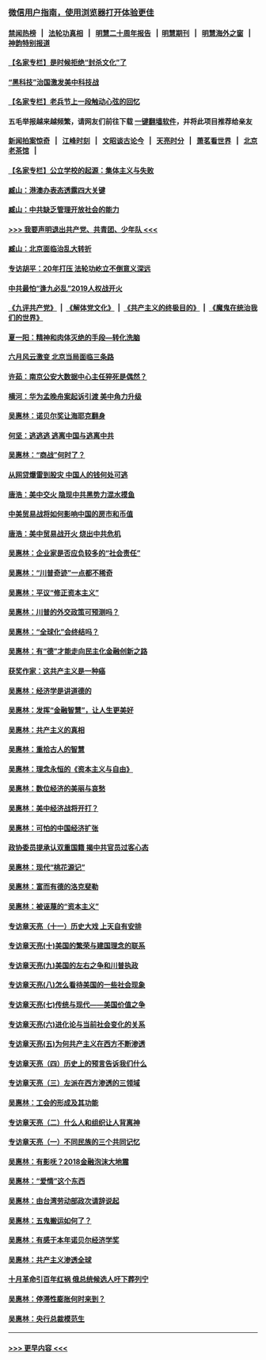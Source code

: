 ### [微信用户指南，使用浏览器打开体验更佳](https://github.com/gfw-breaker/banned-news1/blob/master/indexes/wechat-guide.md?t=0)
#### [禁闻热榜](热点新闻.md?t=0)  &nbsp;&nbsp;|&nbsp;&nbsp; [法轮功真相](https://github.com/gfw-breaker/truth/blob/master/README.md?t=0) &nbsp;&nbsp;|&nbsp;&nbsp; [明慧二十周年报告](https://github.com/gfw-breaker/mh-reports/blob/master/README.md?t=0) &nbsp;&nbsp;|&nbsp;&nbsp;[明慧期刊](https://github.com/gfw-breaker/mh-qikan) &nbsp;&nbsp;|&nbsp;&nbsp; [明慧海外之窗](https://github.com/gfw-breaker/mh-news/blob/master/README.md?t=0) &nbsp;&nbsp;|&nbsp;&nbsp; [神韵特别报道](https://github.com/gfw-breaker/mh-news/blob/master/shenyun.md?t=0)
#### [【名家专栏】是时候拒绝“封杀文化”了](../pages/nsc423/n11814093.md?t=02140022) 
#### [“黑科技”治国激发美中科技战](../pages/nsc423/n11638056.md?t=02140022) 
#### [【名家专栏】老兵节上一段触动心弦的回忆](../pages/nsc423/n11646016.md?t=02140022) 
#### 五毛举报越来越频繁，请网友们前往下载 [一键翻墙软件](https://github.com/gfw-breaker/ssr-accounts)，并将此项目推荐给亲友
#### [新闻拍案惊奇](https://github.com/gfw-breaker/banned-news1/blob/master/pages/link4.md) &nbsp;&nbsp;|&nbsp;&nbsp; [江峰时刻](https://github.com/gfw-breaker/banned-news1/blob/master/pages/link4.md) &nbsp;&nbsp;|&nbsp;&nbsp; [文昭谈古论今](https://github.com/gfw-breaker/banned-news1/blob/master/pages/link4.md) &nbsp;&nbsp;|&nbsp;&nbsp; [天亮时分](https://github.com/gfw-breaker/banned-news1/blob/master/pages/link4.md) &nbsp;&nbsp;|&nbsp;&nbsp; [萧茗看世界](https://github.com/gfw-breaker/banned-news1/blob/master/pages/link4.md) &nbsp;&nbsp;|&nbsp;&nbsp; [北京老茶馆](https://github.com/gfw-breaker/banned-news1/blob/master/pages/link4.md) &nbsp;&nbsp;|&nbsp;&nbsp; 
#### [【名家专栏】公立学校的起源：集体主义与失败](../pages/nsc423/n11601833.md?t=02140022) 
#### [臧山：港澳办表态透露四大关键](../pages/nsc423/n11421628.md?t=02140022) 
#### [臧山：中共缺乏管理开放社会的能力](../pages/nsc423/n11407457.md?t=02140022) 
#### [>>> 我要声明退出共产党、共青团、少年队 <<<](https://github.com/begood0513/goodnews/blob/master/quit/letter.md) 
#### [臧山：北京面临治乱大转折](../pages/nsc423/n11406895.md?t=02140022) 
#### [专访胡平：20年打压 法轮功屹立不倒意义深远](../pages/nsc423/n11398800.md?t=02140022) 
#### [中共最怕“逢九必乱”2019人权战开火](../pages/nsc423/n11385248.md?t=02140022) 
#### [《九评共产党》](https://github.com/begood0513/9ping.md/blob/master/README.md) &nbsp;|&nbsp; [《解体党文化》](../../../../jtdwh.md/blob/master/README.md)  &nbsp;|&nbsp; [《共产主义的终极目的》](../../../../gczydzjmd.md/blob/master/README.md) &nbsp;|&nbsp; [《魔鬼在统治我们的世界》](../../../../mgztzwmdsj.md/blob/master/README.md) 
#### [夏一阳：精神和肉体灭绝的手段—转化洗脑](../pages/nsc423/n11368250.md?t=02140022) 
#### [六月风云激变 北京当局面临三条路](../pages/nsc423/n11313668.md?t=02140022) 
#### [许茹：南京公安大数据中心主任猝死是偶然？](../pages/nsc423/n11064744.md?t=02140022) 
#### [横河：华为孟晚舟案起诉引渡 美中角力升级](../pages/nsc423/n11027230.md?t=02140022) 
#### [吴惠林：诺贝尔奖让海耶克翻身](../pages/nsc423/n10890049.md?t=02140022) 
#### [何坚：逃逃逃 逃离中国与逃离中共](../pages/nsc423/n10592891.md?t=02140022) 
#### [吴惠林：“商战”何时了？](../pages/nsc423/n10573558.md?t=02140022) 
#### [从网贷爆雷到股灾 中国人的钱何处可逃](../pages/nsc423/n10572800.md?t=02140022) 
#### [唐浩：美中交火 隐现中共黑势力混水摸鱼](../pages/nsc423/n10544040.md?t=02140022) 
#### [中美贸易战将如何影响中国的房市和币值](../pages/nsc423/n10543697.md?t=02140022) 
#### [唐浩：美中贸易战开火 烧出中共危机](../pages/nsc423/n10540126.md?t=02140022) 
#### [吴惠林：企业家是否应负较多的“社会责任”](../pages/nsc423/n10535022.md?t=02140022) 
#### [吴惠林：“川普奇迹”一点都不稀奇](../pages/nsc423/n10512808.md?t=02140022) 
#### [吴惠林：平议“修正资本主义”](../pages/nsc423/n10495724.md?t=02140022) 
#### [吴惠林：川普的外交政策可预测吗？](../pages/nsc423/n10462387.md?t=02140022) 
#### [吴惠林：“全球化”会终结吗？](../pages/nsc423/n10452838.md?t=02140022) 
#### [吴惠林：有“德”才能走向民主化金融创新之路](../pages/nsc423/n10432292.md?t=02140022) 
#### [获奖作家：这共产主义是一种癌](../pages/nsc423/n10431541.md?t=02140022) 
#### [吴惠林：经济学是讲道德的](../pages/nsc423/n10398014.md?t=02140022) 
#### [吴惠林：发挥“金融智慧”，让人生更美好](../pages/nsc423/n10375019.md?t=02140022) 
#### [吴惠林：共产主义的真相](../pages/nsc423/n10351394.md?t=02140022) 
#### [吴惠林：重拾古人的智慧](../pages/nsc423/n10337691.md?t=02140022) 
#### [吴惠林：理念永恒的《资本主义与自由》](../pages/nsc423/n10316274.md?t=02140022) 
#### [吴惠林：数位经济的美丽与哀愁](../pages/nsc423/n10292946.md?t=02140022) 
#### [吴惠林：美中经济战将开打？](../pages/nsc423/n10258825.md?t=02140022) 
#### [吴惠林：可怕的中国经济扩张](../pages/nsc423/n10219147.md?t=02140022) 
#### [政协委员提承认双重国籍 揭中共官员过客心态](../pages/nsc423/n10208809.md?t=02140022) 
#### [吴惠林：现代“桃花源记”](../pages/nsc423/n10185234.md?t=02140022) 
#### [吴惠林：富而有德的洛克斐勒](../pages/nsc423/n10142264.md?t=02140022) 
#### [吴惠林：被诬蔑的“资本主义”](../pages/nsc423/n10124816.md?t=02140022) 
#### [专访章天亮（十一）历史大戏 上天自有安排](../pages/nsc423/n10094905.md?t=02140022) 
#### [专访章天亮(十)美国的繁荣与建国理念的联系](../pages/nsc423/n10094899.md?t=02140022) 
#### [专访章天亮(九)美国的左右之争和川普执政](../pages/nsc423/n10094889.md?t=02140022) 
#### [专访章天亮(八)怎么看待美国的一些社会现象](../pages/nsc423/n10094857.md?t=02140022) 
#### [专访章天亮(七)传统与现代——美国价值之争](../pages/nsc423/n10093140.md?t=02140022) 
#### [专访章天亮(六)进化论与当前社会变化的关系](../pages/nsc423/n10092036.md?t=02140022) 
#### [专访章天亮(五)为何共产主义在西方不断渗透](../pages/nsc423/n10083620.md?t=02140022) 
#### [专访章天亮（四）历史上的预言告诉我们什么](../pages/nsc423/n10083606.md?t=02140022) 
#### [专访章天亮（三）左派在西方渗透的三领域](../pages/nsc423/n10081115.md?t=02140022) 
#### [吴惠林：工会的形成及其功能](../pages/nsc423/n10080633.md?t=02140022) 
#### [专访章天亮（二）什么人和组织让人背离神](../pages/nsc423/n10076637.md?t=02140022) 
#### [专访章天亮（一）不同民族的三个共同记忆](../pages/nsc423/n10074188.md?t=02140022) 
#### [吴惠林：有影呒？2018金融泡沫大地震](../pages/nsc423/n10040534.md?t=02140022) 
#### [吴惠林：“爱情”这个东西](../pages/nsc423/n10019423.md?t=02140022) 
#### [吴惠林：由台湾劳动部政次请辞说起](../pages/nsc423/n9979679.md?t=02140022) 
#### [吴惠林：五鬼搬运如何了？](../pages/nsc423/n9925338.md?t=02140022) 
#### [吴惠林：有感于本年诺贝尔经济学奖](../pages/nsc423/n9871883.md?t=02140022) 
#### [吴惠林：共产主义渗透全球](../pages/nsc423/n9812748.md?t=02140022) 
#### [十月革命引百年红祸 俄总统候选人吁下葬列宁](../pages/nsc423/n9810182.md?t=02140022) 
#### [吴惠林：停滞性膨胀何时来到？](../pages/nsc423/n9764136.md?t=02140022) 
#### [吴惠林：央行总裁模范生](../pages/nsc423/n9728134.md?t=02140022) 

----
#### [ >>> 更早内容 <<< ](../indexes/nsc423-earlier.md)
